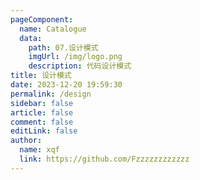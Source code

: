 ```yaml
---
pageComponent:
  name: Catalogue
  data:
    path: 07.设计模式
    imgUrl: /img/logo.png
    description: 代码设计模式
title: 设计模式
date: 2023-12-20 19:59:30
permalink: /design
sidebar: false
article: false
comment: false
editLink: false
author: 
  name: xqf
  link: https://github.com/Fzzzzzzzzzzzz
---
```

 